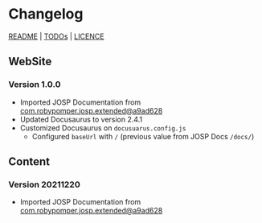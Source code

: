 # Changelog

[README](README.md) | [TODOs](TODOs.md) | [LICENCE](LICENCE.md)


## WebSite

### Version 1.0.0

* Imported JOSP Documentation from [com.robypomper.josp.extended@a9ad628](https://bitbucket.org/johnosproject/com.robypomper.josp.extended/commits/a9ad62887cd5020fe8179f38d71058758e5b3cff)
* Updated Docusaurus to version 2.4.1
* Customized Docusaurus on `docusuarus.config.js`
    * Configured `baseUrl` with `/` (previous value from JOSP Docs `/docs/`)


## Content

### Version 20211220

* Imported JOSP Documentation from [com.robypomper.josp.extended@a9ad628](https://bitbucket.org/johnosproject/com.robypomper.josp.extended/commits/a9ad62887cd5020fe8179f38d71058758e5b3cff)
